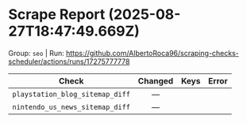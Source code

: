 # Scrape Report (2025-08-27T18:47:49.669Z)

Group: `seo`  |  Run: https://github.com/AlbertoRoca96/scraping-checks-scheduler/actions/runs/17275777778

| Check | Changed | Keys | Error |
|---|:---:|:--|:--|
| `playstation_blog_sitemap_diff` | — |  |  |
| `nintendo_us_news_sitemap_diff` | — |  |  |
